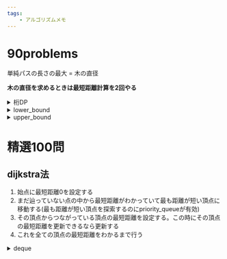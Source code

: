 ```yaml
---
tags:
    - アルゴリズムメモ
---
```


# 90problems
単純パスの長さの最大 = 木の直径

**木の直径を求めるときは最短距離計算を2回やる**

<details>dp[上から見て何桁目][現時点でのBで割った余り] 
<summary>桁DP
</summary>
</details>

<details>指定された要素以上の値が現れる最初の位置のイテレータを取得する<summary>lower_bound  
</summary>
</details>

<details>
指定された要素より大きい値が現れる最初の位置のイテレータを取得する
<summary>upper_bound  
</summary>
</details>

# 精選100問

## dijkstra法
1. 始点に最短距離0を設定する
2. まだ辿っていない点の中から最短距離がわかっていて最も距離が短い頂点に移動する(最も距離が短い頂点を探索するのにpriority_queueが有効)
3. その頂点からつながっている頂点の最短距離を設定する。この時にその頂点の最短距離を更新できるなら更新する
4. これを全ての頂点の最短距離をわかるまで行う

<details>
先頭・末尾への追加が高速
<summary>deque
</summary>
</details>
